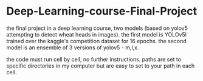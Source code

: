# Deep-Learning-course-Final-Project
the final project in a deep learning course, two models (based on yolov5 attempting to detect wheat heads in images). 
the first model is YOLOv5l trained over the kaggle's competition dataset for 16 epochs.
the second model is an ensemble of 3 versions of yolov5 - m,l,x.

the code must run cell by cell, no further instructions.
paths are set to specific directories in my computer but are easy to set to your path in each cell.
